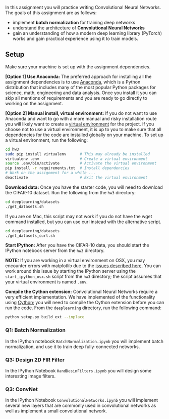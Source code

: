 In this assignment you will practice writing Convolutional Neural Networks. The goals of this assignment
are as follows:

- implement **batch normalization** for training deep networks
- understand the architecture of **Convolutional Neural Networks**
- gain an understanding of how a modern deep learning library (PyTorch) works
  and gain practical experience using it to train models.

## Setup
Make sure your machine is set up with the assignment dependencies.

**[Option 1] Use Anaconda:**
The preferred approach for installing all the assignment dependencies is to use
[Anaconda](https://www.continuum.io/downloads), which is a Python distribution
that includes many of the most popular Python packages for science, math,
engineering and data analysis. Once you install it you can skip all mentions of
requirements and you are ready to go directly to working on the assignment.

**[Option 2] Manual install, virtual environment:**
If you do not want to use Anaconda and want to go with a more manual and risky
installation route you will likely want to create a
[virtual environment](http://docs.python-guide.org/en/latest/dev/virtualenvs/)
for the project. If you choose not to use a virtual environment, it is up to you
to make sure that all dependencies for the code are installed globally on your
machine. To set up a virtual environment, run the following:

```bash
cd hw3
sudo pip install virtualenv      # This may already be installed
virtualenv .env                  # Create a virtual environment
source .env/bin/activate         # Activate the virtual environment
pip install -r requirements.txt  # Install dependencies
# Work on the assignment for a while ...
deactivate                       # Exit the virtual environment
```

**Download data:**
Once you have the starter code, you will need to download the CIFAR-10 dataset.
Run the following from the `hw3` directory:

```bash
cd deeplearning/datasets
./get_datasets.sh
```

If you are on Mac, this script may not work if you do not have the wget command
installed, but you can use curl instead with the alternative script.
```bash
cd deeplearning/datasets
./get_datasets_curl.sh
```

**Start IPython:**
After you have the CIFAR-10 data, you should start the IPython notebook server
from the `hw3` directory.

**NOTE:** If you are working in a virtual environment on OSX, you may encounter
errors with matplotlib due to the
[issues described here](http://matplotlib.org/faq/virtualenv_faq.html).
You can work around this issue by starting the IPython server using the
`start_ipython_osx.sh` script from the `hw3` directory; the script
assumes that your virtual environment is named `.env`.

**Compile the Cython extension:** Convolutional Neural Networks require a very
efficient implementation. We have implemented of the functionality using
[Cython](http://cython.org/); you will need to compile the Cython extension
before you can run the code. From the `deeplearning` directory, run the following
command:

```bash
python setup.py build_ext --inplace
```

### Q1: Batch Normalization
In the IPython notebook `BatchNormalization.ipynb` you will implement batch
normalization, and use it to train deep fully-connected networks.

### Q3: Design 2D FIR Filter
In the IPython Notebook `HandDesinFilters.ipynb` you will design some interesting image 
filters.

### Q3: ConvNet
In the IPython Notebook `ConvolutionalNetworks.ipynb` you will implement several
new layers that are commonly used in convolutional networks as well as implement
a small convolutional network.
